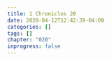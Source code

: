 ```yaml
---
title: 1 Chronicles 20
date: 2020-04-12T12:42:39-04:00
categories: []
tags: []
chapter: "020"
inprogress: false
---
```


